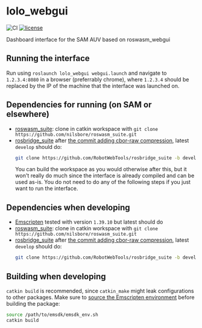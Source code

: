 # lolo_webgui
![CI](https://github.com/nilsbore/lolo_webgui/workflows/CI/badge.svg?branch=master) [![license](https://img.shields.io/badge/License-BSD%203--Clause-blue.svg)](https://opensource.org/licenses/BSD-3-Clause)

Dashboard interface for the SAM AUV based on roswasm_webgui

## Running the interface

Run using `roslaunch lolo_webgui webgui.launch` and navigate to `1.2.3.4:8080` in a browser (preferrably chrome),
where `1.2.3.4` should be replaced by the IP of the machine that the interface was launched on.

## Dependencies for running (on SAM or elsewhere)

* [roswasm_suite](https://github.com/nilsbore/roswasm_suite): clone in catkin workspace with `git clone https://github.com/nilsbore/roswasm_suite.git`
* [rosbridge_suite](https://github.com/RobotWebTools/rosbridge_suite) after [the commit adding cbor-raw compression](https://github.com/RobotWebTools/rosbridge_suite/commit/dc7fcb282d1326d573abe83579cc7d989ae71739), latest `develop` should do:
  ```bash
  git clone https://github.com/RobotWebTools/rosbridge_suite -b develop # in workspace src folder
  ```
  You can build the workspace as you would otherwise after this, but it won't really do much since the interface is already compiled
  and can be used as-is. You do not need to do any of the following steps if you just want to run the interface.

## Dependencies when developing

* [Emscripten](https://emscripten.org/docs/getting_started/downloads.html) tested with version `1.39.10` but latest should do
* [roswasm_suite](https://github.com/nilsbore/roswasm_suite): clone in catkin workspace with `git clone https://github.com/nilsbore/roswasm_suite.git`
* [rosbridge_suite](https://github.com/RobotWebTools/rosbridge_suite) after [the commit adding cbor-raw compression](https://github.com/RobotWebTools/rosbridge_suite/commit/dc7fcb282d1326d573abe83579cc7d989ae71739), latest `develop` should do:
  ```bash
  git clone https://github.com/RobotWebTools/rosbridge_suite -b develop # in workspace src folder
  ```

## Building when developing

`catkin build` is recommended, since `catkin_make` might leak configurations to other packages.
Make sure to [source the Emscripten environment](https://emscripten.org/docs/getting_started/downloads.html#installation-instructions)
before building the package:
```bash
source /path/to/emsdk/emsdk_env.sh
catkin build
```
